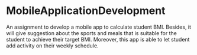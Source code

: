 # MobileApplicationDevelopment

An assignment to develop a mobile app to calculate student BMI.
Besides, it will give suggestion about the sports and meals that is suitable for the student to achieve their target BMI.
Moreover, this app is able to let student add activity on their weekly schedule.
